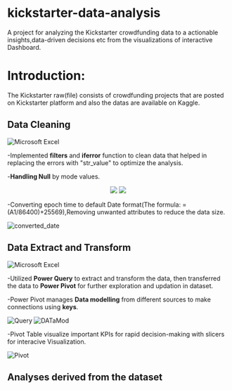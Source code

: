 # kickstarter-data-analysis
A project for analyzing the Kickstarter crowdfunding data to a actionable insights,data-driven decisions etc from the visualizations of interactive Dashboard.
# Introduction:
The Kickstarter raw(file) consists of crowdfunding projects that are posted on Kickstarter platform and also the datas are available on Kaggle.
 ## Data Cleaning
![Microsoft Excel](https://img.shields.io/badge/Microsoft_Excel-217346?style=for-the-badge&logo=microsoft-excel&logoColor=white)

 -Implemented **filters** and **iferror** function to clean data that helped in replacing the errors with "str_value" to optimize the analysis.
 
 -**Handling Null** by mode values.
 <p align="center">
  <img src="https://github.com/Omkarnk816/Kickstarter_Data_Analytics/assets/162085882/0cf2450d-fc4b-40ac-b22f-6079f53270ce" />
  <img src="https://github.com/Omkarnk816/Kickstarter_Data_Analytics/assets/162085882/c9c84b99-b7e8-4de5-ad1a-f00a992fcb9f" />
</p>


   
 -Converting epoch time to default Date format(The formula: =(A1/86400)+25569),Removing unwanted attributes to reduce the data size.
 
 ![converted_date](https://github.com/Omkarnk816/Kickstarter_Data_Analytics/assets/162085882/590a7759-304c-416d-9c45-062af814514a)

 ## Data Extract and Transform
![Microsoft Excel](https://img.shields.io/badge/Microsoft_Excel-217346?style=for-the-badge&logo=microsoft-excel&logoColor=white)
 
 -Utilized **Power Query** to extract and transform the data, then transferred the data to **Power Pivot** for further exploration and updation in dataset.
 
 -Power Pivot manages **Data modelling** from different sources to make connections using **keys**.
 
![Query](https://github.com/Omkarnk816/Kickstarter_Data_Analytics/assets/162085882/28ac9285-f6b3-4d21-9edd-645b2f90a371)  ![DATaMod](https://github.com/Omkarnk816/Kickstarter_Data_Analytics/assets/162085882/e0c08c2f-af74-4598-9ed5-1cea317786d2)

 -Pivot Table visualize important KPIs for rapid decision-making with slicers for interacive Visualization.
 
 ![Pivot](https://github.com/Omkarnk816/Kickstarter_Data_Analytics/assets/162085882/729e8498-c4ed-4526-9d6e-64f917df03ea)

## Analyses derived from the dataset












